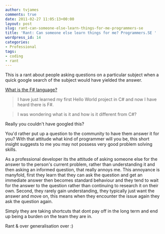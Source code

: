 ```yaml
---
author: tvjames
comments: true
date: 2011-02-27 11:05:13+00:00
layout: post
slug: rant-can-someone-else-learn-things-for-me-programmers-se
title: 'Rant: Can someone else learn things for me? Programmers.SE '
wordpress_id: 14
categories:
- Professional
tags:
- coding
- rant
---
```


This is a rant about people asking questions on a particular subject when a quick google search of the subject would have yielded the answer.

[What is the F# language?](http://programmers.stackexchange.com/questions/52313/what-is-the-f-language)

> I have just learned my first Hello World project in C# and now I have
> heard there is F#.

> I was wondering what is it and how is it different from C#?

Really you couldn't have googled this?

You'd rather put up a question to the community to have them answer it for you? With that attitude what kind of programmer will you be, this short insight suggests to me you may not possess very good problem solving skills.

As a professional developer its the attitude of asking someone else for the answer to the person's current problem, rather than understanding it and then asking an informed question, that really annoys me. This annoyance is manyfold, first they learn that they can ask the question and get an immediate answer then becomes standard behaviour and they tend to wait for the answer to the question rather than continuing to research it on their own. Second, they rarely gain understanding, they typically just want the answer and move on, this means when they encounter the issue again they ask the question again.

Simply they are taking shortcuts that dont pay off in the long term and end up being a burden on the team they are in.

Rant & over generalisation over :)

